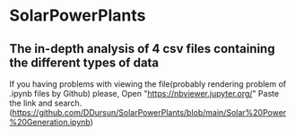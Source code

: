 # SolarPowerPlants
## The in-depth analysis of 4 csv files containing the different types of data




If you having problems with viewing the file(probably rendering problem of .ipynb files by Github) please,
Open "https://nbviewer.jupyter.org/"
Paste the link and search. (https://github.com/DDursun/SolarPowerPlants/blob/main/Solar%20Power%20Generation.ipynb)
